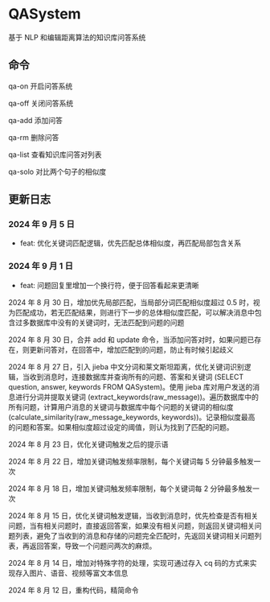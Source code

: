 # QASystem

基于 NLP 和编辑距离算法的知识库问答系统

## 命令

qa-on 开启问答系统

qa-off 关闭问答系统

qa-add 添加问答

qa-rm 删除问答

qa-list 查看知识库问答对列表

qa-solo 对比两个句子的相似度

## 更新日志

### 2024 年 9 月 5 日

- feat: 优化关键词匹配逻辑，优先匹配总体相似度，再匹配局部包含关系

### 2024 年 9 月 1 日

- feat: 问题回复里增加一个换行符，便于回答看起来更清晰

2024 年 8 月 30 日，增加优先局部匹配，当局部分词匹配相似度超过 0.5 时，视为匹配成功，若无匹配结果，则进行下一步的总体相似度匹配，可以解决消息中包含过多数据库中没有的关键词时，无法匹配到问题的问题

2024 年 8 月 30 日，合并 add 和 update 命令，当添加问答对时，如果问题已存在，则更新问答对，在回答中，增加匹配到的问题，防止有时候引起歧义

2024 年 8 月 27 日，引入 jieba 中文分词和莱文斯坦距离，优化关键词识别逻辑，当收到消息时，连接数据库并查询所有的问题、答案和关键词 (SELECT question, answer, keywords FROM QASystem)。使用 jieba 库对用户发送的消息进行分词并提取关键词 (extract_keywords(raw_message))。遍历数据库中的所有问题，计算用户消息的关键词与数据库中每个问题的关键词的相似度 (calculate_similarity(raw_message_keywords, keywords))。记录相似度最高的问题和答案。如果相似度超过设定的阈值，则认为找到了匹配的问题。

2024 年 8 月 23 日，优化关键词触发之后的提示语

2024 年 8 月 22 日，增加关键词触发频率限制，每个关键词每 5 分钟最多触发一次

2024 年 8 月 18 日，增加关键词触发频率限制，每个关键词每 2 分钟最多触发一次

2024 年 8 月 15 日，优化关键词触发逻辑，当收到消息时，优先检查是否有相关问题，当有相关问题时，直接返回答案，如果没有相关问题，则返回关键词相关问题列表，避免了当收到的消息和存储的问题完全匹配时，先返回关键词相关问题列表，再返回答案，导致一个问题问两次的麻烦。

2024 年 8 月 14 日，增加对特殊字符的处理，实现可通过存入 cq 码的方式来实现存入图片、语音、视频等富文本信息

2024 年 8 月 12 日，重构代码，精简命令
